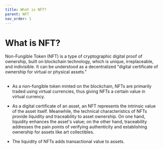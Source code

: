 ```yaml
---
title: What is NFT?
parent: NFT
nav_order: 1
---
```


# What is NFT?

Non-Fungible Token (NFT) is a type of cryptographic digital proof of ownership, built on blockchain technology, which is unique, irreplaceable, and indivisible. It can be understood as a decentralized "digital certificate of ownership for virtual or physical assets."

## 
- As a non-fungible token minted on the blockchain, NFTs are primarily traded using virtual currencies, thus giving NFTs a certain value in virtual currency.


- As a digital certificate of an asset, an NFT represents the intrinsic value of the asset itself. Meanwhile, the technical characteristics of NFTs provide liquidity and traceability to asset ownership. On one hand, liquidity enhances the asset's value; on the other hand, traceability addresses the pain points of verifying authenticity and establishing ownership for assets like art collectibles.


- The liquidity of NFTs adds transactional value to assets.

